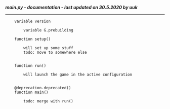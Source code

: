 ***__main__.py - documentation - last updated on 30.5.2020 by uuk***
___

        variable version

            variable G.prebuilding

        function setup()
            
            will set up some stuff
            todo: move to somewhere else


        function run()
            
            will launch the game in the active configuration


        @deprecation.deprecated()
        function main()
            
            todo: merge with run()
